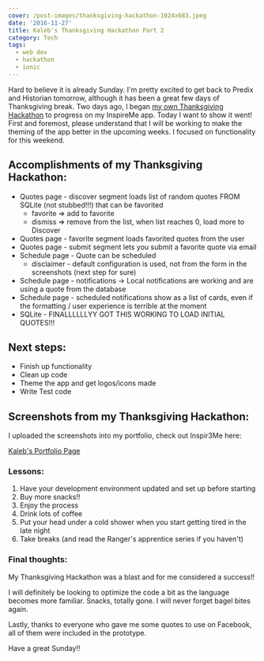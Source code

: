 ```yaml
---
cover: /post-images/thanksgiving-hackathon-1024x683.jpeg
date: '2016-11-27'
title: Kaleb's Thanksgiving Hackathon Part 2
category: Tech
tags:
  - web dev
  - hackathon
  - ionic
---
```

Hard to believe it is already Sunday. I'm pretty excited to get back to Predix and Historian tomorrow, although it has been a great few days of Thanksgiving break. Two days ago, I began [my own Thanksgiving Hackathon](https://kalebmckelvey.com/kalebs-thanksgiving-hackathon-part-1) to progress on my InspireMe app. Today I want to show it went! First and foremost, please understand that I will be working to make the theming of the app better in the upcoming weeks. I focused on functionality for this weekend. 

## Accomplishments of my Thanksgiving Hackathon:

  * Quotes page - discover segment loads list of random quotes FROM SQLite (not stubbed!!!) that can be favorited 
    * favorite => add to favorite
    * dismiss => remove from the list, when list reaches 0, load more to Discover
  * Quotes page - favorite segment loads favorited quotes from the user
  * Quotes page - submit segment lets you submit a favorite quote via email
  * Schedule page - Quote can be scheduled 
    * disclaimer - default configuration is used, not from the form in the screenshots (next step for sure)
  * Schedule page - notifications -> Local notifications are working and are using a quote from the database
  * Schedule page - scheduled notifications show as a list of cards, even if the formatting / user experience is terrible at the moment
  * SQLite - FINALLLLLLYY GOT THIS WORKING TO LOAD INITIAL QUOTES!!!

## Next steps:

  * Finish up functionality
  * Clean up code
  * Theme the app and get logos/icons made
  * Write Test code

## Screenshots from my Thanksgiving Hackathon:

I uploaded the screenshots into my portfolio, check out Inspir3Me here:

[Kaleb's Portfolio Page](https://kalebmckelvey.com/professional/portfolio)

### Lessons:

  1. Have your development environment updated and set up before starting
  2. Buy more snacks!!
  3. Enjoy the process
  4. Drink lots of coffee
  5. Put your head under a cold shower when you start getting tired in the late night
  6. Take breaks (and read the Ranger's apprentice series if you haven't)

### Final thoughts:

My Thanksgiving Hackathon was a blast and for me considered a success!!  

I will definitely be looking to optimize the code a bit as the language becomes more familiar. Snacks, totally gone. I will never forget bagel bites again. 

Lastly, thanks to everyone who gave me some quotes to use on Facebook, all of them were included in the prototype. 

Have a great Sunday!! 
